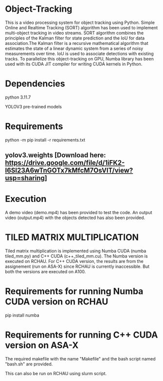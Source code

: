 # Object-Tracking
This is a video processing system for object tracking using Python. Simple Online and Realtime Tracking (SORT) algorithm has been used to
implement multi-object tracking in video streams. SORT algorithm combines the principles of the Kalman filter for state prediction and the IoU for data association.The Kalman filter is a recursive mathematical algorithm that estimates the state of a linear dynamic system from a series of noisy measurements over time. IoU is used to associate detections with existing tracks. To parallelize this object-tracking on GPU, Numba library has been used with its CUDA JIT compiler for writing CUDA kernels in Python.

# Dependencies
python 3.11.7

YOLOV3 pre-trained models

# Requirements
python -m pip install -r requirements.txt

## yolov3.weights [Download here: https://drive.google.com/file/d/1iFK2-I6SI23A6wTnGOTx7kMfcM7OsVlT/view?usp=sharing] 

# Execution 
A demo video (demo.mp4) has been provided to test the code. An output video (output.mp4) with the objects detected has also been provided.

# TILED MATRIX MULTIPLICATION 
Tiled matrix multiplication is implemented using Numba CUDA (numba tiled_mm.py) and C++ CUDA (c++_tiled_mm.cu). The Numba version is executed on RCHAU. For C++ CUDA version, the results are from the assignement (run on ASA-X) since RCHAU is currently inaccessible. But both the versions are executed on A100.

# Requirements for running Numba CUDA version on RCHAU
pip install numba

# Requirements for running C++ CUDA version on ASA-X 
The required makefile with the name "Makefile" and the bash script named "bash.sh" are provided.

This can also be run on RCHAU using slurm script.
